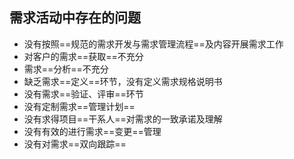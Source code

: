 ## 需求活动中存在的问题
- 没有按照==规范的需求开发与需求管理流程==及内容开展需求工作
- 对客户的需求==获取==不充分
- 需求==分析==不充分
- 缺乏需求==定义==环节，没有定义需求规格说明书
- 没有需求==验证、评审==环节
- 没有定制需求==管理计划==
- 没有求得项目==干系人==对需求的一致承诺及理解
- 没有有效的进行需求==变更==管理
- 没有对需求==双向跟踪==